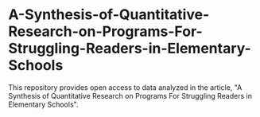 # A-Synthesis-of-Quantitative-Research-on-Programs-For-Struggling-Readers-in-Elementary-Schools
This repository provides open access to data analyzed in the article, "A Synthesis of Quantitative Research on Programs For Struggling Readers in Elementary Schools".
